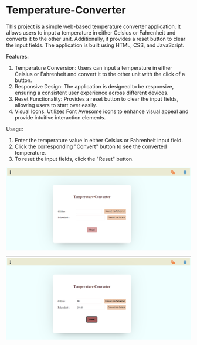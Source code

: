 # Temperature-Converter
This project is a simple web-based temperature converter application. It allows users to input a temperature in either Celsius or Fahrenheit and converts it to the other unit. Additionally, it provides a reset button to clear the input fields. The application is built using HTML, CSS, and JavaScript.

Features:
1. Temperature Conversion: Users can input a temperature in either Celsius or Fahrenheit and convert it to the other unit with the click of a button.
2. Responsive Design: The application is designed to be responsive, ensuring a consistent user experience across different devices.
3. Reset Functionality: Provides a reset button to clear the input fields, allowing users to start over easily.
4. Visual Icons: Utilizes Font Awesome icons to enhance visual appeal and provide intuitive interaction elements.

Usage:
1. Enter the temperature value in either Celsius or Fahrenheit input field.
2. Click the corresponding "Convert" button to see the converted temperature.
3. To reset the input fields, click the "Reset" button.

![Temperature Converter](temp1.png)

![Temperature Converter](temp2.png)
